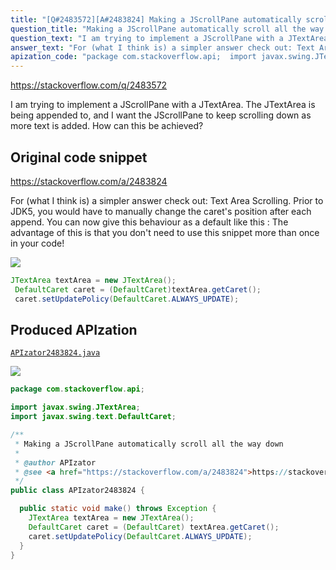```yaml
---
title: "[Q#2483572][A#2483824] Making a JScrollPane automatically scroll all the way down"
question_title: "Making a JScrollPane automatically scroll all the way down"
question_text: "I am trying to implement a JScrollPane with a JTextArea. The JTextArea is being appended to, and I want the JScrollPane to keep scrolling down as more text is added. How can this be achieved?"
answer_text: "For (what I think is) a simpler answer check out: Text Area Scrolling. Prior to JDK5, you would have to manually change the caret's position after each append. You can now give this behaviour as a default like this : The advantage of this is that you don't need to use this snippet more than once in your code!"
apization_code: "package com.stackoverflow.api;  import javax.swing.JTextArea; import javax.swing.text.DefaultCaret;  /**  * Making a JScrollPane automatically scroll all the way down  *  * @author APIzator  * @see <a href=\"https://stackoverflow.com/a/2483824\">https://stackoverflow.com/a/2483824</a>  */ public class APIzator2483824 {    public static void make() throws Exception {     JTextArea textArea = new JTextArea();     DefaultCaret caret = (DefaultCaret) textArea.getCaret();     caret.setUpdatePolicy(DefaultCaret.ALWAYS_UPDATE);   } }"
---
```


https://stackoverflow.com/q/2483572

I am trying to implement a JScrollPane with a JTextArea. The JTextArea is being appended to, and I want the JScrollPane to keep scrolling down as more text is added. How can this be achieved?



## Original code snippet

https://stackoverflow.com/a/2483824

For (what I think is) a simpler answer check out: Text Area Scrolling.
Prior to JDK5, you would have to manually change the caret&#x27;s position after each append. You can now give this behaviour as a default like this :
The advantage of this is that you don&#x27;t need to use this snippet more than once in your code!

<div class="code-logo"><img src="/stackoverflow.png" /></div>

```java
JTextArea textArea = new JTextArea();
 DefaultCaret caret = (DefaultCaret)textArea.getCaret();
 caret.setUpdatePolicy(DefaultCaret.ALWAYS_UPDATE);
```

## Produced APIzation

[`APIzator2483824.java`](https://github.com/pasqualesalza/apization-temp/raw/main/data/search/APIzator2483824.java)

<div class="code-logo"><img src="/apizator.png" /></div>

```java
package com.stackoverflow.api;

import javax.swing.JTextArea;
import javax.swing.text.DefaultCaret;

/**
 * Making a JScrollPane automatically scroll all the way down
 *
 * @author APIzator
 * @see <a href="https://stackoverflow.com/a/2483824">https://stackoverflow.com/a/2483824</a>
 */
public class APIzator2483824 {

  public static void make() throws Exception {
    JTextArea textArea = new JTextArea();
    DefaultCaret caret = (DefaultCaret) textArea.getCaret();
    caret.setUpdatePolicy(DefaultCaret.ALWAYS_UPDATE);
  }
}

```